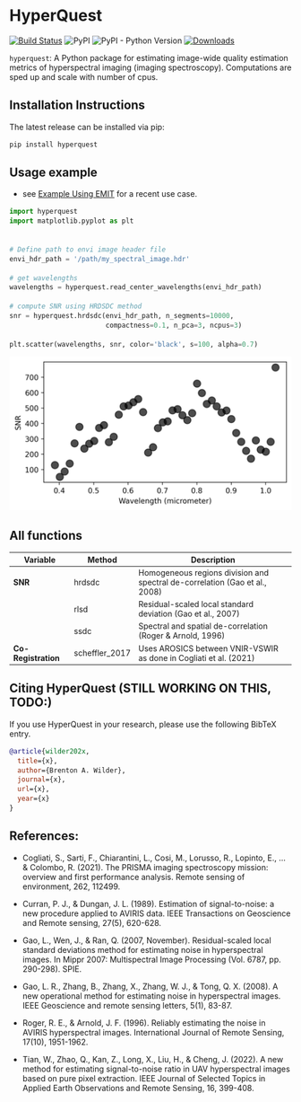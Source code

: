 # HyperQuest

[![Build Status](https://github.com/brentwilder/hyperquest/actions/workflows/pytest.yml/badge.svg)](https://github.com/brentwilder/hyperquest/actions/workflows/pytest.yml)
![PyPI](https://img.shields.io/pypi/v/hyperquest)
![PyPI - Python Version](https://img.shields.io/pypi/pyversions/hyperquest)
[![Downloads](https://pepy.tech/badge/hyperquest)](https://pepy.tech/project/hyperquest)


`hyperquest`: A Python package for estimating image-wide quality estimation metrics of hyperspectral imaging (imaging spectroscopy). Computations are sped up and scale with number of cpus.


## Installation Instructions

The latest release can be installed via pip:

```bash
pip install hyperquest
```


## Usage example

- see [Example Using EMIT](tutorials/example_using_EMIT.ipynb) for a recent use case.

```python
import hyperquest
import matplotlib.pyplot as plt


# Define path to envi image header file
envi_hdr_path = '/path/my_spectral_image.hdr'

# get wavelengths
wavelengths = hyperquest.read_center_wavelengths(envi_hdr_path)

# compute SNR using HRDSDC method
snr = hyperquest.hrdsdc(envi_hdr_path, n_segments=10000, 
                        compactness=0.1, n_pca=3, ncpus=3)

plt.scatter(wavelengths, snr, color='black', s=100, alpha=0.7)
```
![SNR Plot](tests/plots/demo_snr.png)


## All functions

| **Variable**        | **Method**        | **Description**                                                             |
|---------------------|-------------------|-----------------------------------------------------------------------------|
| **SNR**             | hrdsdc            | Homogeneous regions division and spectral de-correlation (Gao et al., 2008) |
|                     | rlsd              | Residual-scaled local standard deviation (Gao et al., 2007)                 |
|                     | ssdc              | Spectral and spatial de-correlation (Roger & Arnold, 1996)                  |
| **Co-Registration** | scheffler_2017    | Uses AROSICS between VNIR-VSWIR as done in  Cogliati et al. (2021)          |



## Citing HyperQuest (STILL WORKING ON THIS, TODO:)

If you use HyperQuest in your research, please use the following BibTeX entry.

```bibtex
@article{wilder202x,
  title={x},
  author={Brenton A. Wilder},
  journal={x},
  url={x},
  year={x}
}
```


## References:

- Cogliati, S., Sarti, F., Chiarantini, L., Cosi, M., Lorusso, R., Lopinto, E., ... & Colombo, R. (2021). The PRISMA imaging spectroscopy mission: overview and first performance analysis. Remote sensing of environment, 262, 112499.

- Curran, P. J., & Dungan, J. L. (1989). Estimation of signal-to-noise: a new procedure applied to AVIRIS data. IEEE Transactions on Geoscience and Remote sensing, 27(5), 620-628.

- Gao, L., Wen, J., & Ran, Q. (2007, November). Residual-scaled local standard deviations method for estimating noise in hyperspectral images. In Mippr 2007: Multispectral Image Processing (Vol. 6787, pp. 290-298). SPIE.

- Gao, L. R., Zhang, B., Zhang, X., Zhang, W. J., & Tong, Q. X. (2008). A new operational method for estimating noise in hyperspectral images. IEEE Geoscience and remote sensing letters, 5(1), 83-87.

- Roger, R. E., & Arnold, J. F. (1996). Reliably estimating the noise in AVIRIS hyperspectral images. International Journal of Remote Sensing, 17(10), 1951-1962.

- Tian, W., Zhao, Q., Kan, Z., Long, X., Liu, H., & Cheng, J. (2022). A new method for estimating signal-to-noise ratio in UAV hyperspectral images based on pure pixel extraction. IEEE Journal of Selected Topics in Applied Earth Observations and Remote Sensing, 16, 399-408.
